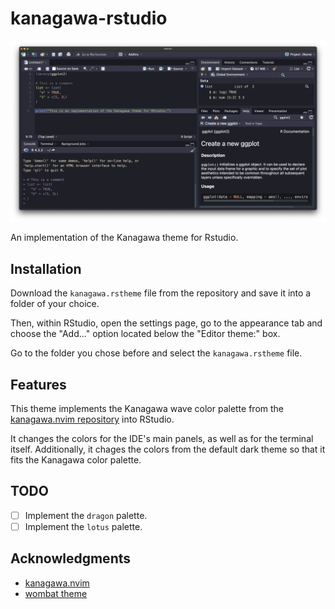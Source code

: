 # kanagawa-rstudio

![screenshot](https://github.com/camartinezbu/kanagawa-rstudio/blob/main/screenshot.jpg)

An implementation of the Kanagawa theme for Rstudio.

## Installation

Download the `kanagawa.rstheme` file from the repository and save it into a folder of your choice.

Then, within RStudio, open the settings page, go to the appearance tab and choose the "Add..." option located below the "Editor theme:" box.

Go to the folder you chose before and select the `kanagawa.rstheme` file.

## Features

This theme implements the Kanagawa wave color palette from the [kanagawa.nvim repository](https://github.com/rebelot/kanagawa.nvim?tab=readme-ov-file) into RStudio.

It changes the colors for the IDE's main panels, as well as for the terminal itself. Additionally, it chages the colors from the default dark theme so that it fits the Kanagawa color palette.

## TODO

- [ ] Implement the `dragon` palette.
- [ ] Implement the `lotus` palette.

## Acknowledgments

- [kanagawa.nvim](https://github.com/rebelot/kanagawa.nvim)
- [wombat theme](https://github.com/randy3k/dotfiles/blob/master/.R/rstudio/themes/Wombat.rstheme)
